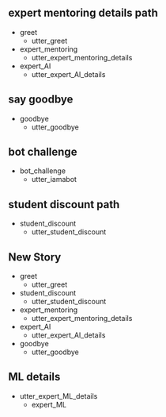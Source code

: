 ## expert mentoring details path
* greet
  - utter_greet
* expert_mentoring
  - utter_expert_mentoring_details
* expert_AI
  - utter_expert_AI_details

## say goodbye
* goodbye
  - utter_goodbye

## bot challenge
* bot_challenge
  - utter_iamabot

## student discount path
* student_discount
  - utter_student_discount

## New Story

* greet
    - utter_greet
* student_discount
    - utter_student_discount
* expert_mentoring
    - utter_expert_mentoring_details
* expert_AI
    - utter_expert_AI_details
* goodbye
    - utter_goodbye

## ML details
* utter_expert_ML_details
  - expert_ML
